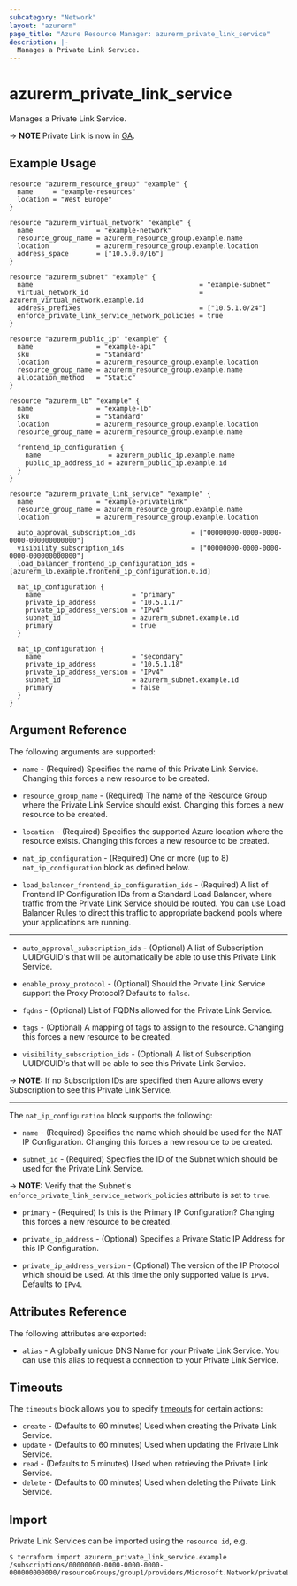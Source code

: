 ```yaml
---
subcategory: "Network"
layout: "azurerm"
page_title: "Azure Resource Manager: azurerm_private_link_service"
description: |-
  Manages a Private Link Service.
---
```


# azurerm_private_link_service

Manages a Private Link Service.

-> **NOTE** Private Link is now in [GA](https://docs.microsoft.com/en-gb/azure/private-link/).

## Example Usage

```hcl
resource "azurerm_resource_group" "example" {
  name     = "example-resources"
  location = "West Europe"
}

resource "azurerm_virtual_network" "example" {
  name                = "example-network"
  resource_group_name = azurerm_resource_group.example.name
  location            = azurerm_resource_group.example.location
  address_space       = ["10.5.0.0/16"]
}

resource "azurerm_subnet" "example" {
  name                                          = "example-subnet"
  virtual_network_id                            = azurerm_virtual_network.example.id
  address_prefixes                              = ["10.5.1.0/24"]
  enforce_private_link_service_network_policies = true
}

resource "azurerm_public_ip" "example" {
  name                = "example-api"
  sku                 = "Standard"
  location            = azurerm_resource_group.example.location
  resource_group_name = azurerm_resource_group.example.name
  allocation_method   = "Static"
}

resource "azurerm_lb" "example" {
  name                = "example-lb"
  sku                 = "Standard"
  location            = azurerm_resource_group.example.location
  resource_group_name = azurerm_resource_group.example.name

  frontend_ip_configuration {
    name                 = azurerm_public_ip.example.name
    public_ip_address_id = azurerm_public_ip.example.id
  }
}

resource "azurerm_private_link_service" "example" {
  name                = "example-privatelink"
  resource_group_name = azurerm_resource_group.example.name
  location            = azurerm_resource_group.example.location

  auto_approval_subscription_ids              = ["00000000-0000-0000-0000-000000000000"]
  visibility_subscription_ids                 = ["00000000-0000-0000-0000-000000000000"]
  load_balancer_frontend_ip_configuration_ids = [azurerm_lb.example.frontend_ip_configuration.0.id]

  nat_ip_configuration {
    name                       = "primary"
    private_ip_address         = "10.5.1.17"
    private_ip_address_version = "IPv4"
    subnet_id                  = azurerm_subnet.example.id
    primary                    = true
  }

  nat_ip_configuration {
    name                       = "secondary"
    private_ip_address         = "10.5.1.18"
    private_ip_address_version = "IPv4"
    subnet_id                  = azurerm_subnet.example.id
    primary                    = false
  }
}
```

## Argument Reference

The following arguments are supported:

* `name` - (Required) Specifies the name of this Private Link Service. Changing this forces a new resource to be created.

* `resource_group_name` - (Required) The name of the Resource Group where the Private Link Service should exist. Changing this forces a new resource to be created.

* `location` - (Required) Specifies the supported Azure location where the resource exists. Changing this forces a new resource to be created.

* `nat_ip_configuration` - (Required) One or more (up to 8) `nat_ip_configuration` block as defined below.

* `load_balancer_frontend_ip_configuration_ids` - (Required) A list of Frontend IP Configuration IDs from a Standard Load Balancer, where traffic from the Private Link Service should be routed. You can use Load Balancer Rules to direct this traffic to appropriate backend pools where your applications are running.

---

* `auto_approval_subscription_ids` - (Optional) A list of Subscription UUID/GUID's that will be automatically be able to use this Private Link Service.

* `enable_proxy_protocol` - (Optional) Should the Private Link Service support the Proxy Protocol? Defaults to `false`.

* `fqdns` - (Optional) List of FQDNs allowed for the Private Link Service.

* `tags` - (Optional) A mapping of tags to assign to the resource. Changing this forces a new resource to be created.

* `visibility_subscription_ids` - (Optional) A list of Subscription UUID/GUID's that will be able to see this Private Link Service.

-> **NOTE:** If no Subscription IDs are specified then Azure allows every Subscription to see this Private Link Service.

---

The `nat_ip_configuration` block supports the following:

* `name` - (Required) Specifies the name which should be used for the NAT IP Configuration. Changing this forces a new resource to be created.

* `subnet_id` - (Required) Specifies the ID of the Subnet which should be used for the Private Link Service.

-> **NOTE:** Verify that the Subnet's `enforce_private_link_service_network_policies` attribute is set to `true`.

* `primary` - (Required) Is this is the Primary IP Configuration? Changing this forces a new resource to be created.

* `private_ip_address` - (Optional) Specifies a Private Static IP Address for this IP Configuration.

* `private_ip_address_version` - (Optional) The version of the IP Protocol which should be used. At this time the only supported value is `IPv4`. Defaults to `IPv4`.

## Attributes Reference

The following attributes are exported:

* `alias` - A globally unique DNS Name for your Private Link Service. You can use this alias to request a connection to your Private Link Service.

## Timeouts

The `timeouts` block allows you to specify [timeouts](https://www.terraform.io/language/resources/syntax#operation-timeouts) for certain actions:

* `create` - (Defaults to 60 minutes) Used when creating the Private Link Service.
* `update` - (Defaults to 60 minutes) Used when updating the Private Link Service.
* `read` - (Defaults to 5 minutes) Used when retrieving the Private Link Service.
* `delete` - (Defaults to 60 minutes) Used when deleting the Private Link Service.

## Import

Private Link Services can be imported using the `resource id`, e.g.

```shell
$ terraform import azurerm_private_link_service.example /subscriptions/00000000-0000-0000-0000-000000000000/resourceGroups/group1/providers/Microsoft.Network/privateLinkServices/service1
```
